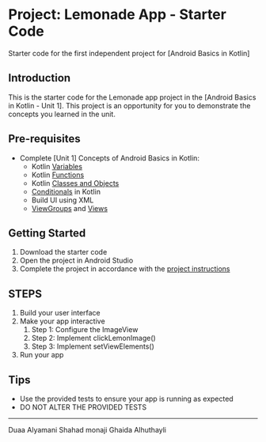 Project: Lemonade App - Starter Code
==================================

Starter code for the first independent project for [Android Basics in Kotlin]

Introduction
------------

This is the starter code for the Lemonade app project in the [Android Basics in Kotlin - Unit 1]. This project is an opportunity for you to demonstrate the concepts you learned in the unit.

Pre-requisites
--------------

- Complete [Unit 1] Concepts of Android Basics in Kotlin:
  - Kotlin [Variables](https://kotlinlang.org/docs/basic-syntax.html#variables)
  - Kotlin [Functions](https://kotlinlang.org/docs/basic-syntax.html#functions)
  - Kotlin [Classes and Objects](https://kotlinlang.org/docs/classes.html) 
  - [Conditionals](https://kotlinlang.org/docs/control-flow.html) in Kotlin
  - Build UI using XML 
  - [ViewGroups](https://developer.android.com/guide/topics/ui/declaring-layout) and [Views](https://developer.android.com/guide/topics/ui/look-and-feel)

Getting Started
---------------

1. Download the starter code
2. Open the project in Android Studio
3. Complete the project in accordance with the [project instructions](https://github.com/shaima-alghamdi-tuwaiq/Project-1-Lemonade-App/blob/master/Instructions.md)

STEPS
---------------
1. Build your user interface
2. Make your app interactive
   1. Step 1: Configure the ImageView
   2. Step 2: Implement clickLemonImage()
   3. Step 3: Implement setViewElements()
3. Run your app

Tips
----

- Use the provided tests to ensure your app is running as expected
- DO NOT ALTER THE PROVIDED TESTS
----------------------------------------------------------------------------------------------------------------------------------------------------------------------
Duaa Alyamani
Shahad monaji
Ghaida Alhuthayli
